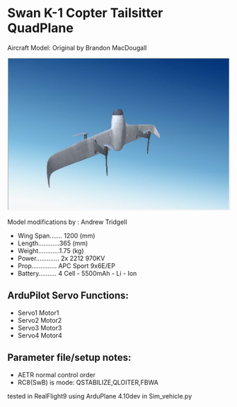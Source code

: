 # Swan K-1 Copter Tailsitter QuadPlane

Aircraft Model: Original by Brandon MacDougall

![JPG](https://github.com/ArduPilot/SITL_Models/raw/master/RealFlight/Released_Models/QuadPlanes/Tailsitters/Swan_K-1_HWing/HWing.jpg)

Model modifications by : Andrew Tridgell


* Wing Span....... 1200 (mm)
* Length............365 (mm)
* Weight............1.75 (kg)
* Power............. 2x 2212 970KV
* Prop.............. APC Sport 9x6E/EP
* Battery.......... 4 Cell - 5500mAh - Li - Ion


## ArduPilot Servo Functions:
* Servo1		Motor1
* Servo2		Motor2
* Servo3		Motor3
* Servo4		Motor4

## Parameter file/setup notes:

* AETR normal control order
* RC8(SwB) is mode: QSTABILIZE,QLOITER,FBWA


tested in RealFlight9 using ArduPlane 4.10dev in Sim_vehicle.py
